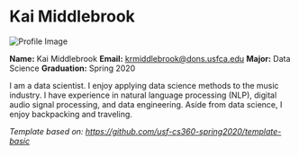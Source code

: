 # Kai Middlebrook


<!-- <img src='./kai.jpg' height=120px width=100px> -->
![Profile Image](/assets/kai.jpg)

**Name:** Kai Middlebrook 
**Email:** <krmiddlebrook@dons.usfca.edu>
**Major:** Data Science
**Graduation:** Spring 2020

I am a data scientist. I enjoy applying data science methods to the music industry. I have experience in natural language processing (NLP), digital audio signal processing, and data engineering. Aside from data science, I enjoy backpacking and traveling.

*Template based on: <https://github.com/usf-cs360-spring2020/template-basic>*
